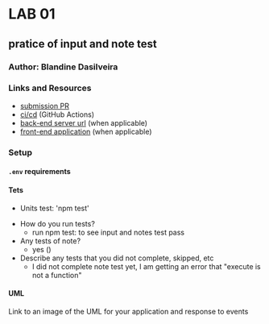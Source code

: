 # LAB 01

## pratice of input and note test

### Author: Blandine Dasilveira

### Links and Resources

- [submission PR](http://xyz.com)
- [ci/cd](http://xyz.com) (GitHub Actions)
- [back-end server url](http://xyz.com) (when applicable)
- [front-end application](http://xyz.com) (when applicable)

### Setup

#### `.env` requirements


#### Tets

* Units test: 'npm test'


- How do you run tests?
  - run npm test: to see input and notes test pass
- Any tests of note?
  - yes ()
- Describe any tests that you did not complete, skipped, etc
  - I did not complete note test yet, I am getting an error that "execute is not a function"

#### UML

Link to an image of the UML for your application and response to events
